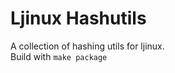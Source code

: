 # Ljinux Hashutils
A collection of hashing utils for ljinux.
<br />
Build with <code>make package</code>
